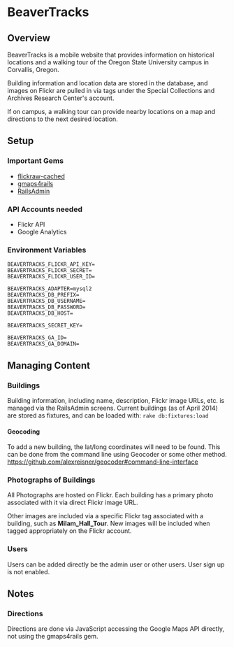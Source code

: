 # BeaverTracks

## Overview

BeaverTracks is a mobile website that provides information on historical locations and a walking tour of the Oregon State University campus in Corvallis, Oregon.

Building information and location data are stored in the database, and images on Flickr are pulled in via tags under the Special Collections and Archives Research Center's account.

If on campus, a walking tour can provide nearby locations on a map and directions to the next desired location.

## Setup

### Important Gems

* [flickraw-cached](http://hanklords.github.io/flickraw/)
* [gmaps4rails](https://github.com/apneadiving/Google-Maps-for-Rails)
* [RailsAdmin](https://github.com/sferik/rails_admin)

### API Accounts needed

* Flickr API
* Google Analytics

### Environment Variables

```
BEAVERTRACKS_FLICKR_API_KEY=
BEAVERTRACKS_FLICKR_SECRET=
BEAVERTRACKS_FLICKR_USER_ID=

BEAVERTRACKS_ADAPTER=mysql2
BEAVERTRACKS_DB_PREFIX=
BEAVERTRACKS_DB_USERNAME=
BEAVERTRACKS_DB_PASSWORD=
BEAVERTRACKS_DB_HOST=

BEAVERTRACKS_SECRET_KEY=

BEAVERTRACKS_GA_ID=
BEAVERTRACKS_GA_DOMAIN=
```

## Managing Content

### Buildings

Building information, including name, description, Flickr image URLs, etc. is managed via the RailsAdmin screens.
Current buildings (as of April 2014) are stored as fixtures, and can be loaded with: `rake db:fixtures:load`

#### Geocoding

To add a new building, the lat/long coordinates will need to be found. This can be done from the command line using Geocoder or some other method. https://github.com/alexreisner/geocoder#command-line-interface

### Photographs of Buildings

All Photographs are hosted on Flickr. Each building has a primary photo associated with it via direct Flickr image URL. 

Other images are included via a specific Flickr tag associated with a building, such as **Milam_Hall_Tour**. New images will be included when tagged appropriately on the Flickr account. 

### Users

Users can be added directly be the admin user or other users. User sign up is not enabled.


## Notes

### Directions

Directions are done via JavaScript accessing the Google Maps API directly, not using the gmaps4rails gem.
